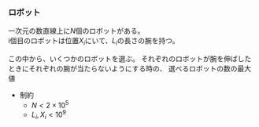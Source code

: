 
### ロボット

一次元の数直線上に$N$個のロボットがある。  
i個目のロボットは位置$X_i$にいて、$L_i$の長さの腕を持つ。

この中から、いくつかのロボットを選ぶ。
それぞれのロボットが腕を伸ばしたときにそれぞれの腕が当たらないようにする時の、
選べるロボットの数の最大値

- 制約
    - $N < 2 \times 10^5$
    - $L_i, X_i < 10^9$  





